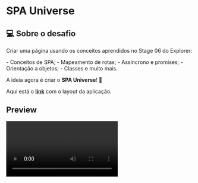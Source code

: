 # SPA Universe

## 💻 Sobre o desafio

Criar uma página usando os conceitos aprendidos no Stage 06 do Explorer:

<aside>
- Conceitos de SPA;
- Mapeamento de rotas;
- Assíncrono e promises;
- Orientação a objetos;
- Classes e muito mais.

</aside>

A ideia agora é criar o **SPA Universe**! 🚀

Aqui está o [**link**](https://www.figma.com/file/m8zp3mtxvwyTGQs69nIFM8/%5BDesafios-Explorer%5D-SPA-Universe/duplicate) com o layout da aplicação.

## Preview

![SPAUniverse](./assets/spa-universe.mp4)